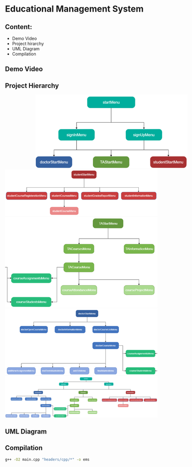 # Educational Management System
 

## Content: 
- Demo Video
- Project hirarchy
- UML Diagram
- Compilation



## Demo Video


## Project Hierarchy 
<kbd style = "margin: 100px"> <img src="assets/Picture1.png" /> </kbd>
<kbd> <img src="assets/Picture2.png" /> </kbd>
<kbd> <img src="assets/Picture3.png" /> </kbd>
<kbd> <img src="assets/Picture4.png" /> </kbd>
<kbd> <img src="assets/Picture5.png" /> </kbd>

## UML Diagram


## Compilation

```sh
g++ -O2 main.cpp "headers/cpp/*" -o ems
```
